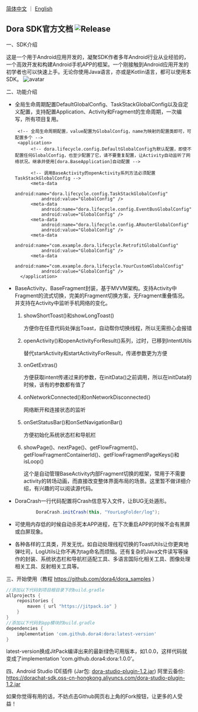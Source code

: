 <a href="./README.zh-CN.md">简体中文</a> ｜ <a href="./README.md">English</a>

Dora SDK官方文档 ![Release](https://jitpack.io/v/dora4/dora.svg)
--------------------------------

一、SDK介绍

这是一个用于Android应用开发的，凝聚SDK作者多年Android行业从业经验的，一个高效开发和构建Android手机APP的框架。一个刚接触到Android应用开发的初学者也可以快速上手。无论你使用Java语言，亦或是Kotlin语言，都可以使用本SDK。
![avatar](https://github.com/dora4/dora/blob/master/Dora.gif)

二、功能介绍

- 全局生命周期配置DefaultGlobalConfig、TaskStackGlobalConfig以及自定义配置，支持配置Application、Activity和Fragment的生命周期，一次编写，所有项目复用。
    
       <!-- 全局生命周期配置，value配置为GlobalConfig，name为映射的配置类即可，可配置多个 -->
       <application>
            <!-- dora.lifecycle.config.DefaultGlobalConfig为默认配置，即使不配置任何GlobalConfig，也至少配置了它，请不要重复配置，让Activity自动监听了网络状况。继承并使用[dora.BaseApplication]自动配置 -->
            
            <!-- 调用BaseActivity的openActivity系列方法必须配置TaskStackGlobalConfig -->
            <meta-data
                android:name="dora.lifecycle.config.TaskStackGlobalConfig"
                android:value="GlobalConfig" />
            <meta-data
                android:name="dora.lifecycle.config.EventBusGlobalConfig"
                android:value="GlobalConfig" />
            <meta-data
                android:name="dora.lifecycle.config.ARouterGlobalConfig"
                android:value="GlobalConfig" />
            <meta-data
                android:name="com.example.dora.lifecycle.RetrofitGlobalConfig"
                android:value="GlobalConfig" />
            <meta-data
                android:name="com.example.dora.lifecycle.YourCustomGlobalConfig"
                android:value="GlobalConfig" />
        </application>
   
- BaseActivity、BaseFragment封装，基于MVVM架构。支持Activity中Fragment的流式切换，完美的Fragment切换方案，无Fragment重叠情况。并支持在Activity中监听手机网络的变化。
  1. showShortToast()和showLongToast()

     方便你在任意代码处弹出Toast，自动帮你切换线程，所以无需担心会报错

  2. openActivity()和openActivityForResult()系列，过时，已移到IntentUtils

     替代startActivity和startActivityForResult，传递参数更为方便

  3. onGetExtras()

     方便获取intent传递过来的参数，在initData()之前调用，所以在initData的时候，该有的参数都有值了

  4. onNetworkConnected()和onNetworkDisconnected()

     网络断开和连接状态的监听

  5. onSetStatusBar()和onSetNavigationBar()
    
     方便初始化系统状态栏和导航栏
  
  6. showPage()、nextPage()、getFlowFragment()、getFlowFragmentContainerId()、getFlowFragmentPageKeys()和isLoop()
  
     这个是自动管理BaseActivity内部Fragment切换的框架，常用于不需要activity的转场动画，而直接改变整体界面布局的场景。这里暂不做详细介绍，有兴趣的可以阅读源代码。
- DoraCrash一行代码配置将Crash信息写入文件，让BUG无处遁形。

  ```java
          DoraCrash.initCrash(this, "YourLogFolder/log");
  ```

- 可使用内存低的时候自动杀死本APP进程，在下次重启APP的时候不会有黑屏或白屏现象。
- 各种各样的工具类，开发无忧。如自动处理线程切换的ToastUtils让你更爽地弹吐司，LogUtils让你不再为tag命名而烦恼。还有复杂的Java文件读写等操作的封装、系统状态栏和导航栏适配工具、多语言国际化相关工具、图像处理相关工具、反射相关工具等。

三、开始使用（教程 https://github.com/dora4/dora_samples ）

```groovy
//添加以下代码到项目根目录下的build.gradle
allprojects {
    repositories {
        maven { url "https://jitpack.io" }
    }
}
//添加以下代码到app模块的build.gradle
dependencies {
    implementation 'com.github.dora4:dora:latest-version'
}
```
latest-version换成JitPack编译出来的最新绿色可用版本，如1.0.0，这样代码就变成了implementation 'com.github.dora4:dora:1.0.0'。

四、Android Studio IDE插件 (Jar包: [dora-studio-plugin-1.2.jar](https://github.com/dora4/dora-studio-plugin/blob/main/art/dora-studio-plugin-1.2.jar)) 
阿里云备份: https://dorachat-sdk.oss-cn-hongkong.aliyuncs.com/dora-studio-plugin-1.2.jar

如果你觉得有用的话，不妨点击Github网页右上角的Fork按钮，让更多的人受益！
